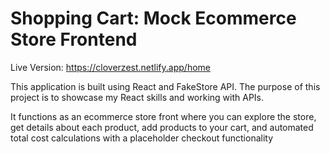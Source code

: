 # Shopping Cart: Mock Ecommerce Store Frontend

Live Version: https://cloverzest.netlify.app/home

This application is built using React and FakeStore API. The purpose of this project is to showcase my React skills and working with APIs. 

It functions as an ecommerce store front where you can explore the store, get details about each product, add products to your cart, and automated total cost calculations with a placeholder checkout functionality

